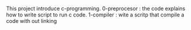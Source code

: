This project introduce c-programming.
0-preprocesor : the code explains how to write script to run c code.
1-compiler : wite a scritp that compile a code with out linking

